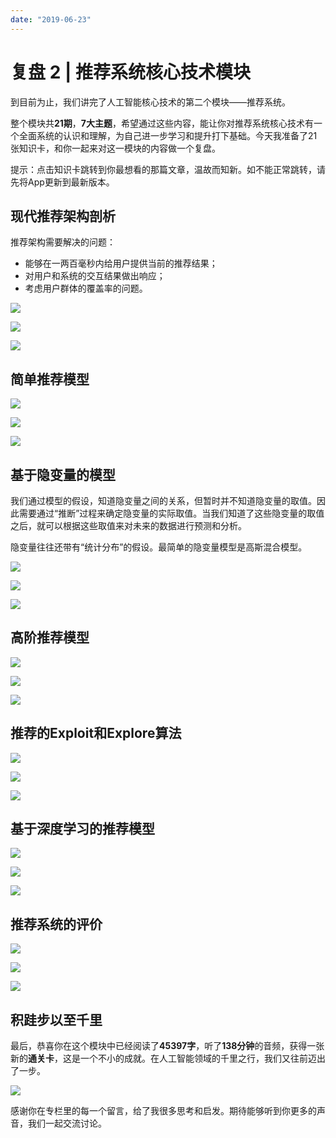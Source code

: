 ```yaml
---
date: "2019-06-23"
---  
```

      
# 复盘 2 | 推荐系统核心技术模块
到目前为止，我们讲完了人工智能核心技术的第二个模块——推荐系统。

整个模块共**21期**，**7大主题**，希望通过这些内容，能让你对推荐系统核心技术有一个全面系统的认识和理解，为自己进一步学习和提升打下基础。今天我准备了21张知识卡，和你一起来对这一模块的内容做一个复盘。

提示：点击知识卡跳转到你最想看的那篇文章，温故而知新。如不能正常跳转，请先将App更新到最新版本。

## 现代推荐架构剖析

推荐架构需要解决的问题：

* 能够在一两百毫秒内给用户提供当前的推荐结果；
* 对用户和系统的交互结果做出响应；
* 考虑用户群体的覆盖率的问题。

[![](./httpsstatic001geekbangorgresourceimagee0c1e02b1934236066a97ae36aef92c3bdc1.png)](https://time.geekbang.org/column/article/5434)

[![](./httpsstatic001geekbangorgresourceimage80a7807324f8294f096b4a65ae70186286a7.png)](https://time.geekbang.org/column/article/5519)

[![](./httpsstatic001geekbangorgresourceimage3ece3e34f33d9a47d4038806f0c8bd701fce.png)](https://time.geekbang.org/column/article/5571)

## 简单推荐模型

[![](./httpsstatic001geekbangorgresourceimage372e374e49076df0afa906a16e9f1a358b2e.png)](https://time.geekbang.org/column/article/4090)

[![](./httpsstatic001geekbangorgresourceimage988698450431d48596f62cc1c60d3ee46c86.png)](https://time.geekbang.org/column/article/4212)

[![](./httpsstatic001geekbangorgresourceimage1be01b653031c07f82369df5d908d0f283e0.png)](https://time.geekbang.org/column/article/4278)

## 基于隐变量的模型

我们通过模型的假设，知道隐变量之间的关系，但暂时并不知道隐变量的取值。因此需要通过“推断”过程来确定隐变量的实际取值。当我们知道了这些隐变量的取值之后，就可以根据这些取值来对未来的数据进行预测和分析。

隐变量往往还带有“统计分布”的假设。最简单的隐变量模型是高斯混合模型。

<!-- [[[read_end]]] -->

[![](./httpsstatic001geekbangorgresourceimage5624569b83b19411ec553caab72f0345ea24.png)](https://time.geekbang.org/column/article/4421)

[![](./httpsstatic001geekbangorgresourceimaged220d2a7fe56f96a98d3d5273eb6bdb81a20.png)](https://time.geekbang.org/column/article/4484)

[![](./httpsstatic001geekbangorgresourceimage5fa35fb61d3a9985ad47cf788b1e8e9527a3.png)](https://time.geekbang.org/column/article/4569)

## 高阶推荐模型

[![](./httpsstatic001geekbangorgresourceimaged5d4d533bf563525a8fc26bdb961f77e29d4.png)](https://time.geekbang.org/column/article/4680)

[![](./httpsstatic001geekbangorgresourceimage908690272a06f9d37b463bbe82ff8d857986.png)](https://time.geekbang.org/column/article/4764)

[![](./httpsstatic001geekbangorgresourceimage9f0d9fedf4ca01b38e5b3ca3e0f7c0e6e60d.png)](https://time.geekbang.org/column/article/4784)

## 推荐的Exploit和Explore算法

[![](./httpsstatic001geekbangorgresourceimage22e02250834bcf534dc767c780b8a891cae0.png)](https://time.geekbang.org/column/article/4881)

[![](./httpsstatic001geekbangorgresourceimage276c27273671a15d93715327d8a20845e06c.png)](https://time.geekbang.org/column/article/4903)

[![](./httpsstatic001geekbangorgresourceimagec2c7c288afc7d0e523ca292b9ba99b565ec7.png)](https://time.geekbang.org/column/article/4915)

## 基于深度学习的推荐模型

[![](./httpsstatic001geekbangorgresourceimageef83ef58f8151d6e56e3b21fcc0405d24683.png)](https://time.geekbang.org/column/article/5624)

[![](./httpsstatic001geekbangorgresourceimage33453348cdce4fe739403ff5b35fbc9da345.png)](https://time.geekbang.org/column/article/5646)

[![](./httpsstatic001geekbangorgresourceimagecc51cc0b8806fa5afd1cb7d4c36b25586951.png)](https://time.geekbang.org/column/article/5709)

## 推荐系统的评价

[![](./httpsstatic001geekbangorgresourceimagef276f24271c6d95c4281e8ee67c79a46ec76.png)](https://time.geekbang.org/column/article/5075)

[![](./httpsstatic001geekbangorgresourceimage9e089e1d29327ee87f7e45950aafcdcbc908.png)](https://time.geekbang.org/column/article/5117)

[![](./httpsstatic001geekbangorgresourceimagef658f6cf7cb2162520ccd2fb3f092cb37158.png)](https://time.geekbang.org/column/article/5221)

## 积跬步以至千里

最后，恭喜你在这个模块中已经阅读了**45397字**，听了**138分钟**的音频，获得一张新的**通关卡**，这是一个不小的成就。在人工智能领域的千里之行，我们又往前迈出了一步。

![](./httpsstatic001geekbangorgresourceimage680968086c922fbc5bd91dafc37811aef009.png)

感谢你在专栏里的每一个留言，给了我很多思考和启发。期待能够听到你更多的声音，我们一起交流讨论。